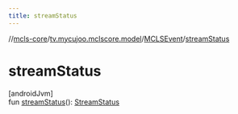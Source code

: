 ```yaml
---
title: streamStatus
---
```

//[mcls-core](../../../index.html)/[tv.mycujoo.mclscore.model](../index.html)/[MCLSEvent](index.html)/[streamStatus](stream-status.html)



# streamStatus



[androidJvm]\
fun [streamStatus](stream-status.html)(): [StreamStatus](../../tv.mycujoo.mclscore.entity/-stream-status/index.html)




